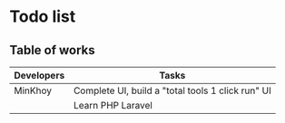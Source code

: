 # Todo list
## Table of works
| Developers  | Tasks       |
| ----------- | ----------- |
| MinKhoy     | Complete UI, build a "total tools 1 click run" UI |
|    | Learn PHP Laravel |
